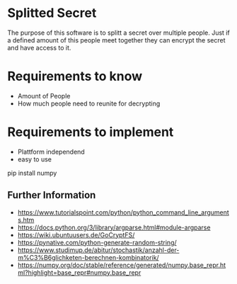 # Splitted Secret
The purpose of this software is to splitt a secret over multiple people. Just if a defined amount of this people meet together they can encrypt the secret and have access to it. 

# Requirements to know
- Amount of People
- How much people need to reunite for decrypting

# Requirements to implement
- Plattform independend
- easy to use


pip install numpy

## Further Information
- https://www.tutorialspoint.com/python/python_command_line_arguments.htm
- https://docs.python.org/3/library/argparse.html#module-argparse
- https://wiki.ubuntuusers.de/GoCryptFS/
- https://pynative.com/python-generate-random-string/
- https://www.studimup.de/abitur/stochastik/anzahl-der-m%C3%B6glichketen-berechnen-kombinatorik/
- https://numpy.org/doc/stable/reference/generated/numpy.base_repr.html?highlight=base_repr#numpy.base_repr